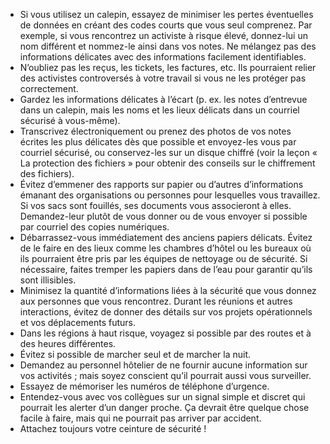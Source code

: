 [Title]: # (Dans le pays)
[Order]: # (2)

* Si vous utilisez un calepin, essayez de minimiser les pertes éventuelles de données en créant des codes courts que vous seul comprenez. Par exemple, si vous rencontrez un activiste à risque élevé, donnez-lui un nom différent et nommez-le ainsi dans vos notes. Ne mélangez pas des informations délicates avec des informations facilement identifiables.
* N’oubliez pas les reçus, les tickets, les factures, etc. Ils pourraient relier des activistes controversés à votre travail si vous ne les protéger pas correctement.
* Gardez les informations délicates à l’écart (p. ex. les notes d’entrevue dans un calepin, mais les noms et les lieux délicats dans un courriel sécurisé à vous-même).
* Transcrivez électroniquement ou prenez des photos de vos notes écrites les plus délicates dès que possible et envoyez-les vous par courriel sécurisé, ou conservez-les sur un disque chiffré (voir la leçon « La protection des fichiers » pour obtenir des conseils sur le chiffrement des fichiers).
* Évitez d’emmener des rapports sur papier ou d’autres d’informations émanant des organisations ou personnes pour lesquelles vous travaillez. Si vos sacs sont fouillés, ses documents vous associeront à elles. Demandez-leur plutôt de vous donner ou de vous envoyer si possible par courriel des copies numériques.
* Débarrassez-vous immédiatement des anciens papiers délicats. Évitez de le faire en des lieux comme les chambres d’hôtel ou les bureaux où ils pourraient être pris par les équipes de nettoyage ou de sécurité. Si nécessaire, faites tremper les papiers dans de l’eau pour garantir qu’ils sont illisibles.
* Minimisez la quantité d’informations liées à la sécurité que vous donnez aux personnes que vous rencontrez. Durant les réunions et autres interactions, évitez de donner des détails sur vos projets opérationnels et vos déplacements futurs.
* Dans les régions à haut risque, voyagez si possible par des routes et à des heures différentes.
* Évitez si possible de marcher seul et de marcher la nuit.
* Demandez au personnel hôtelier de ne fournir aucune information sur vos activités ; mais soyez conscient qu’il pourrait aussi vous surveiller.
* Essayez de mémoriser les numéros de téléphone d’urgence.
* Entendez-vous avec vos collègues sur un signal simple et discret qui pourrait les alerter d’un danger proche. Ça devrait être quelque chose facile à faire, mais qui ne pourrait pas arriver par accident.
* Attachez toujours votre ceinture de sécurité !